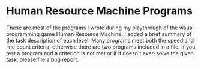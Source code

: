 Human Resource Machine Programs
===============================

These are most of the programs I wrote during my playthrough of the visual programming game Human Resource Machine.
I added a brief summary of the task description of each level.
Many programs meet both the speed and line count criteria, otherwise there are two programs included in a file.
If you test a program and a criterion is not met or if it doesn't even solve the given task, please file a bug report.
